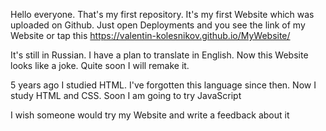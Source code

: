 Hello everyone. That's my first repository. It's my first Website which was uploaded on Github. Just open Deployments and you see the link of my Website or tap this https://valentin-kolesnikov.github.io/MyWebsite/


It's still in Russian. I have a plan to translate in English. Now this Website looks like a joke. Quite soon I will remake it.  


5 years ago I studied HTML. I've forgotten this language since then. Now I study HTML and CSS. Soon I am going to try JavaScript  


I wish someone would try my Website and write a feedback about it

